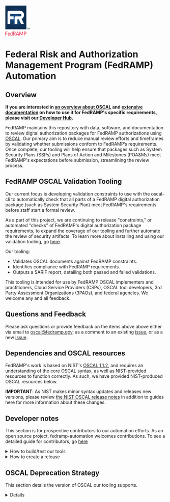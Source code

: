 <img src="https://github.com/GSA/fedramp-automation/raw/master/assets/FedRAMP_LOGO.png" alt="FedRAMP" width="76" height="94"><br />

# Federal Risk and Authorization Management Program (FedRAMP) Automation

## Overview


**If you are interested in [an overview about OSCAL](https://automate.fedramp.gov/about/) and [extensive documentation](https://automate.fedramp.gov/documentation/) on how to use it for FedRAMP's specific requirements, please visit our [Developer Hub](https://automate.fedramp.gov/).**

FedRAMP maintains this repository with data, software, and documentation to review digital authorization packages for FedRAMP authorizations using [OSCAL](https://pages.nist.gov/OSCAL/documentation/). Our primary aim  is to reduce manual review efforts and timeframes by validating whether submissions conform to FedRAMP’s requirements. Once complete, our tooling will help ensure that packages such as System Security Plans (SSPs) and Plans of Action and Milestones (POA&Ms) meet FedRAMP's expectations before submission, streamlining the review process.

## FedRAMP OSCAL Validation Tooling

Our current focus is developing validation constraints to use with the oscal-cli to automatically check that all parts of a FedRAMP digital authorization package (such as System Security Plan) meet FedRAMP's requirements before staff start a formal review.  

As a part of this project, we are continuing to release "constraints," or automated "checks" of FedRAMP's digital authorization package requirements, to expand the coverage of our tooling and further automate the review of security artifacts. To learn more about installing and using our validation tooling, go [here](https://github.com/GSA/fedramp-automation/blob/develop/src/validations/constraints/README.md). 

Our tooling:
- Validates OSCAL documents against FedRAMP constraints.
- Identifies compliance with FedRAMP requirements.
- Outputs a SARIF report, detailing both passed and failed validations.

This tooling is intended for use by FedRAMP OSCAL implementers and practitioners, Cloud Service Providers (CSPs), OSCAL tool developers, 3rd Party Assessment Organizations (3PAOs), and federal agencies. We welcome any and all feedback. 


## Questions and Feedback

Please ask questions or provide feedback on the items above above either via email to [oscal@fedramp.gov](mailto:oscal@fedramp.gov), as a comment to an existing [issue](https://github.com/GSA/fedramp-automation/issues), or as a new [issue](https://github.com/GSA/fedramp-automation/issues).


## Dependencies and OSCAL resources

FedRAMP's work is based on NIST's [OSCAL 1.1.2](https://github.com/usnistgov/OSCAL/releases/tag/v1.1.2), and requires an understanding of the core OSCAL syntax, as well as NIST-provided resources to function correctly. As such, we have provided NIST-produced OSCAL resources below. 

**IMPORTANT**: As NIST makes minor syntax updates and releases new versions, please review [the NIST OSCAL release notes](https://pages.nist.gov/OSCAL/reference/release-notes/) in addition to guides here for more information about these changes.

## Developer notes

This section is for prospective contributors to our automation efforts. As an open source project, fedramp-automation welcomes contributions. To see a detailed guide for contributors, go [here](https://github.com/GSA/fedramp-automation/blob/develop/CONTRIBUTING.md)
<details>
<summary>How to build/test our tools</summary>

### Build / test

A top-level Makefile is provided to simplify builds.

Build requirements are:

- gnu make
- node.js (as versioned in [./nvmrc](./.nvmrc))
- Java 8+
- Python 3.9+
- Docker

For usage information, use the default target:

```
make
```

If you are developing on Windows, [msys2](https://www.msys2.org/) may be used for the required build tools (`make` and `bash`, in particular). Follow all the suggested installation steps on the msys2 home page for a complete environment. Additionally, make sure all the build requirements (above) are available on your path.
</details>



<details>
<summary>How to create a release</summary>

### Creating a release

[ADR 0002 (git release version strategy)](./documents/adr/0002-git-release-version-strategy.md)
outlines the release and versioning system.

Releases must be tagged from the master branch of [GSA/fedramp-automation](https://github.com/GSA/fedramp-automation). If your work resides elsewhere, first merge to master via a pull-request.

To produce a release:

- [Create a Github Release](https://github.com/GSA/fedramp-automation/releases/new)
  - Ensure the tag follows the naming convention defined in [ADR 0002](./documents/adr/0002-git-release-version-strategy.md)
- [Monitor running Github Actions](https://github.com/GSA/fedramp-automation/actions) for the `build-release` workflow's completion ([./.github/workflows/create-release.yml](./.github/workflows/create-release.yml))
  - On completion, artifacts will be attached to the release.

</details>

## OSCAL Deprecation Strategy

This section details the version of OSCAL our tooling supports. 
<details>

The FedRAMP PMO has [a release strategy and versioning procedures](./documents/adr/0002-git-release-version-strategy.md). FedRAMP has a minimally supported version of OSCAL, unless explicitly noted otherwise in specific documents or source code in this repository. Baselines, guides, templates, and associated tools in this repository will only support OSCAL data with a version number no lower than specified by FedRAMP version tags. A version tag that ends in `-oscal2.0.0` will only support data with `oscal-version` equal to `2.0.0` or newer, it will not support `1.0.1`, `1.0.2`, `1.0.3`, `1.0.4`, etc. A future version tag ending in `-oscal1.1.0` indicates FedRAMP source code and guides will support data with `oscal-version` equal to `1.1.0` or newer, but not `1.0.0`.

Changes to the minimally supported version and deprecation notices will be made in advance of a release.

This repository is for the development and enhancement of OSCAL artifacts only. For issues with the [Word and Excel-based templates and artifacts on the fedramp.gov site](https://www.fedramp.gov/documents-templates/), please send requests to [info@fedramp.gov](mailto:info@gfedramp.gov).

</details>